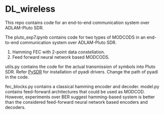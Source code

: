 # DL_wireless
This repo contains code for an end-to-end communication system over ADLAM-Pluto SDR.

The pluto_exp7.ipynb contains code for two types of MODCODS in an end-to-end communication system over ADLAM-Pluto SDR.
1. Hamming FEC with 2-point data constellation.
2. Feed forward neural network based MODCODS.

utils.py contains the code for the actual transmission of symbols into Pluto SDR. Refer [PySDR](https://pysdr.org/content/pluto.html) for installation of pyadi drivers. Change the path of pyadi in the code.

fec_blocks.py contains a classical hamming encoder and decoder. 
model.py contains feed-forward architectures that could be used as MODCOD. However, experiments over BER suggest hamming-based system is better than the considered feed-forward neural network based encoders and decoders.
